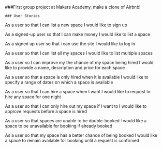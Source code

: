 ###First group project at Makers Academy, make a clone of Airbnb!

```
### User Stories

```
As a user
so that I can list a new space
I would like to sign up

As a signed-up user
so that I can make money
I would like to list a space

As a signed up user
so that i can use the site
I would like to log in

As a user
so that I can list all my spaces
I would like to list multiple spaces

As a user
so I can improve my the chance of my space being hired
I would like to provide a name, description and price for each space

As a user
so that a space is only hired when it is available
I would like to specify a range of dates on which a space is available

As a user
so that I can hire a space when I want
I would like to request to hire any space for one night

As a user
so that I can only hire out my space if I want to
I would like to approve requests before a space is hired

As a user
so that spaces are unable to be double-booked
I would like a space to be unavailable for booking if already booked

As a user
so that my space has a better chance of being booked
I would like a space to remain available for booking until a request is confirmed

```
